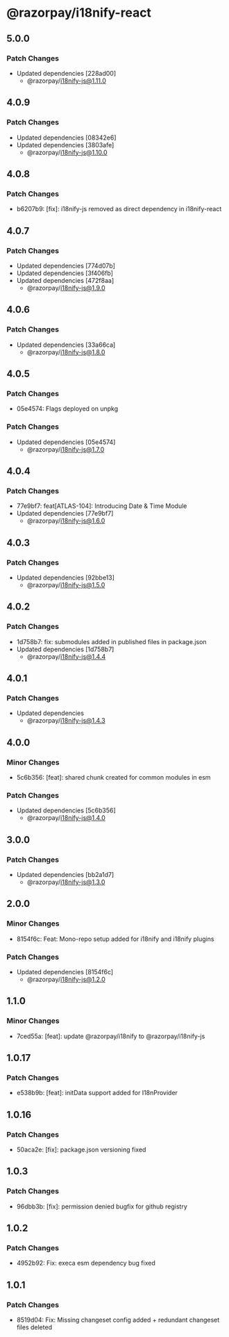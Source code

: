 # @razorpay/i18nify-react

## 5.0.0

### Patch Changes

- Updated dependencies [228ad00]
  - @razorpay/i18nify-js@1.11.0

## 4.0.9

### Patch Changes

- Updated dependencies [08342e6]
- Updated dependencies [3803afe]
  - @razorpay/i18nify-js@1.10.0

## 4.0.8

### Patch Changes

- b6207b9: [fix]: i18nify-js removed as direct dependency in i18nify-react

## 4.0.7

### Patch Changes

- Updated dependencies [774d07b]
- Updated dependencies [3f406fb]
- Updated dependencies [472f8aa]
  - @razorpay/i18nify-js@1.9.0

## 4.0.6

### Patch Changes

- Updated dependencies [33a66ca]
  - @razorpay/i18nify-js@1.8.0

## 4.0.5

### Patch Changes

- 05e4574: Flags deployed on unpkg

### Patch Changes

- Updated dependencies [05e4574]
  - @razorpay/i18nify-js@1.7.0

## 4.0.4

### Patch Changes

- 77e9bf7: feat[ATLAS-104]: Introducing Date & Time Module
- Updated dependencies [77e9bf7]
  - @razorpay/i18nify-js@1.6.0

## 4.0.3

### Patch Changes

- Updated dependencies [92bbe13]
  - @razorpay/i18nify-js@1.5.0

## 4.0.2

### Patch Changes

- 1d758b7: fix: submodules added in published files in package.json
- Updated dependencies [1d758b7]
  - @razorpay/i18nify-js@1.4.4

## 4.0.1

### Patch Changes

- Updated dependencies
  - @razorpay/i18nify-js@1.4.3

## 4.0.0

### Minor Changes

- 5c6b356: [feat]: shared chunk created for common modules in esm

### Patch Changes

- Updated dependencies [5c6b356]
  - @razorpay/i18nify-js@1.4.0

## 3.0.0

### Patch Changes

- Updated dependencies [bb2a1d7]
  - @razorpay/i18nify-js@1.3.0

## 2.0.0

### Minor Changes

- 8154f6c: Feat: Mono-repo setup added for i18nify and i18nify plugins

### Patch Changes

- Updated dependencies [8154f6c]
  - @razorpay/i18nify-js@1.2.0

## 1.1.0

### Minor Changes

- 7ced55a: [feat]: update @razorpay/i18nify to @razorpay/i18nify-js

## 1.0.17

### Patch Changes

- e538b9b: [feat]: initData support added for I18nProvider

## 1.0.16

### Patch Changes

- 50aca2e: [fix]: package.json versioning fixed

## 1.0.3

### Patch Changes

- 96dbb3b: [fix]: permission denied bugfix for github registry

## 1.0.2

### Patch Changes

- 4952b92: Fix: execa esm dependency bug fixed

## 1.0.1

### Patch Changes

- 8519d04: Fix: Missing changeset config added + redundant changeset files deleted
